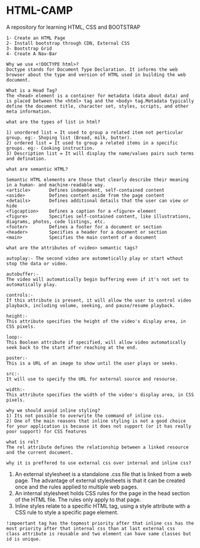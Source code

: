 # HTML-CAMP

A repository for learning HTML, CSS and BOOTSTRAP

```
1- Create an HTML Page
2- Install bootstrap through CDN, External CSS
3- Bootstrap Grid
4- Create A Nav-Bar
```

```
Why we use <!DOCTYPE html>?
Doctype stands for Document Type Declaration. It informs the web browser about the type and version of HTML used in building the web document.

What is a Head Tag?
The <head> element is a container for metadata (data about data) and is placed between the <html> tag and the <body> tag.Metadata typically define the document title, character set, styles, scripts, and other meta information.

what are the types of list in html?

1) unordered list = It used to group a related item not perticular group. eg:- Shoping list (Bread, milk, butter).
2) ordered list = It used to group a related items in a specific groups. eg:- Cooking instruction.
3) Description list = It will display the name/values pairs such terms and defination.

what are semantic HTML?

Semantic HTML elements are those that clearly describe their meaning in a human- and machine-readable way.
<article>	    Defines independent, self-contained content
<aside>	        Defines content aside from the page content
<details>	    Defines additional details that the user can view or hide
<figcaption>    Defines a caption for a <figure> element
<figure>	    Specifies self-contained content, like illustrations, diagrams, photos, code listings, etc.
<footer>	    Defines a footer for a document or section
<header>	    Specifies a header for a document or section
<main>	        Specifies the main content of a document

what are the attributes of <video> semantic tags?

autoplay:- The second video are autometically play or start wthout stop the data or video.

autobuffer:-
The video will automatically begin buffering even if it's not set to automatically play.
	
controls:-
If this attribute is present, it will allow the user to control video playback, including volume, seeking, and pause/resume playback.

height:-
This attribute specifies the height of the video's display area, in CSS pixels.

loop:-
This Boolean attribute if specified, will allow video automatically seek back to the start after reaching at the end.

poster:-
This is a URL of an image to show until the user plays or seeks.

src:-
It will use to specify the URL for external source and resourse.

width:-
This attribute specifies the width of the video's display area, in CSS pixels.

why we should avoid inline styling?
1) Its not possible to overwrite the command of inline css.
2) One of the main reasons that inline styling is not a good choice for your application is because it does not support (or it has really poor support) for CSS features

what is rel?
The rel attribute defines the relationship between a linked resource and the current document.

why it is preffered to use external css over internal and inline css?
```
1) An external stylesheet is a standalone .css file that is linked from a web page. The advantage of external stylesheets is that it can be created once and the rules applied to multiple web pages.
2) An internal stylesheet holds CSS rules for the page in the head section of the HTML file. The rules only apply to that page.
3) Inline styles relate to a specific HTML tag, using a style attribute with a CSS rule to style a specific page element.

```
!impoertant tag has the topmost priority after that inline css has the most priority after that internal css than at last external css
class attribute is reusable and two element can have same classes but id is unique.
```
